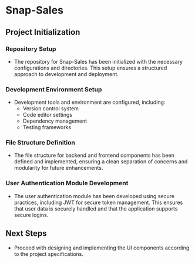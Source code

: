 # Snap-Sales

## Project Initialization

### Repository Setup
- The repository for Snap-Sales has been initialized with the necessary configurations and directories. This setup ensures a structured approach to development and deployment.

### Development Environment Setup
- Development tools and environment are configured, including:
  - Version control system
  - Code editor settings
  - Dependency management
  - Testing frameworks

### File Structure Definition
- The file structure for backend and frontend components has been defined and implemented, ensuring a clean separation of concerns and modularity for future enhancements.

### User Authentication Module Development
- The user authentication module has been developed using secure practices, including JWT for secure token management. This ensures that user data is securely handled and that the application supports secure logins.

## Next Steps
- Proceed with designing and implementing the UI components according to the project specifications.